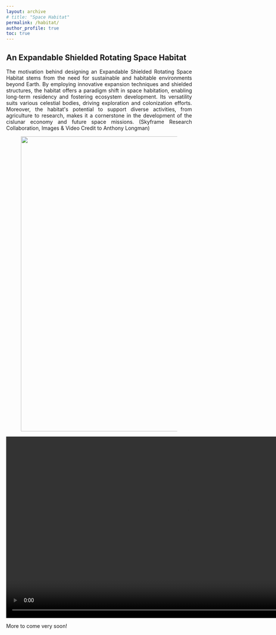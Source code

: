 ```yaml
---
layout: archive
# title: "Space Habitat"
permalink: /habitat/
author_profile: true
toc: true
---
```


<div style="text-align: justify;" markdown="1">

## An Expandable Shielded Rotating Space Habitat 
The motivation behind designing an Expandable Shielded Rotating Space Habitat stems from the need for sustainable and habitable environments beyond Earth. By employing innovative expansion techniques and shielded structures, the habitat offers a paradigm shift in space habitation, enabling long-term residency and fostering ecosystem development. Its versatility suits various celestial bodies, driving exploration and colonization efforts. Moreover, the habitat's potential to support diverse activities, from agriculture to research, makes it a cornerstone in the development of the cislunar economy and future space missions. (Skyframe Research Collaboration, Images & Video Credit to Anthony Longman)

<!-- We investigate an expandable shielded rotating space habitat presents a groundbreaking approach to pressurized orbital enclosures, starting from a small seed structure and gradually expanding into a V-shaped valley configuration with terraced hillsides, as shown in Figure 1. Successive concentric floor rings and flexible toroidal pressure membranes create a multi-story assembly with airlock docking portals and horticultural floorspace. This symmetrical enclosure surrounds a central void that transforms into a low-pressure atmospheric reserve over time. As the habitat grows, the expandable axial strut accommodates spacecraft docking and supports primary mirrors and radiators. Solar-powered steam thrusters facilitate rotational acceleration while maintaining a non-rotating shield, easing material addition and docking. This innovative habitat design offers significant potential for development in the cislunar economy and beyond, including applications on Venus, Mars, and as Aldrin cyclers. (Images Video Credit to Anthony Longman) -->


<figure><img src="{{ site.url }}/images/rffi/habitat_two.png" width="800"/></figure>

<!-- <figure><img src="{{ site.url }}/images/rffi/habitat_video.mp4" width="100px" height="100px"/></figure> -->

<!-- https://raw.githubusercontent.com/Muhao-Chen/muhao-chen.github.io/main/images/rffi/habitat_video.mp4 -->

<!-- <video width="1000" height="500" controls> -->
<!-- <video width="1000" controls> -->
<video width="983" controls>
  <source src="https://raw.githubusercontent.com/Muhao-Chen/muhao-chen.github.io/main/images/rffi/habitat_video.mp4" type="video/mp4">
  Your browser does not support the video tag.
</video>

<!-- Muhao-Chen/muhao-chen.github.io/blob/main/ -->

More to come very soon!